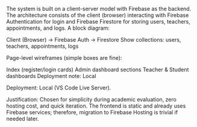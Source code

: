 The system is built on a client-server model with Firebase as the backend. The architecture consists of the client (browser) interacting with Firebase Authentication for login and Firebase Firestore for storing users, teachers, appointments, and logs. A block diagram:

Client (Browser) → Firebase Auth → Firestore Show collections: users, teachers, appointments, logs

Page-level wireframes (simple boxes are fine):

Index (register/login cards) Admin dashboard sections Teacher & Student dashboards Deployment note: Local

Deployment: Local (VS Code Live Server).

Justification: Chosen for simplicity during academic evaluation, zero hosting cost, and quick iteration. The frontend is static and already uses Firebase services; therefore, migration to Firebase Hosting is trivial if needed later.
